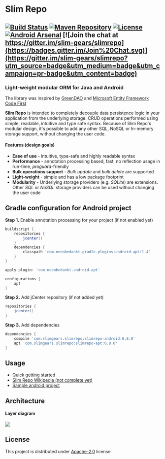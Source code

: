 # Slim Repo
[![Build Status](https://travis-ci.org/slim-gears/slimrepo.svg?branch=master)](https://travis-ci.org/slim-gears/slimrepo) [![Maven Repository](https://img.shields.io/github/release/slim-gears/slimrepo.svg?label=Maven)](https://bintray.com/slim-gears/slimrepo/slimrepo-android/_latestVersion) [![License](https://img.shields.io/badge/license-Apache_2.0-green.svg)](http://www.apache.org/licenses/LICENSE-2.0.html) [![Android Arsenal](https://img.shields.io/badge/Android_Arsenal-Slim_Repo-brightgreen.svg?style=flat)](http://android-arsenal.com/details/1/1778) [![Join the chat at https://gitter.im/slim-gears/slimrepo](https://badges.gitter.im/Join%20Chat.svg)](https://gitter.im/slim-gears/slimrepo?utm_source=badge&utm_medium=badge&utm_campaign=pr-badge&utm_content=badge)
---
### Light-weight modular ORM for Java and Android

The library was inspired by [GreenDAO](http://greendao-orm.com/ "GreenDAO") and [Microsoft Entity Framework Code First](https://msdn.microsoft.com/en-us/data/ee712907) 

**Slim Repo** is intended to completely decouple data persistence logic in your application from the underlying storage. CRUD operations performed using simple, readable, intuitive and type safe syntax. Because of Slim Repo's modular design, it's possible to add any other SQL, NoSQL or In-memory storage support, without changing the user code.

#### Features (design goals)

* **Ease of use** - intuitive, type-safe and highly readable syntax
* **Performance** - annotation processing based, fast, no reflection usage in run-time, *proguard*-friendly
* **Bulk operations support** - *Bulk update* and *bulk delete* are supported
* **Light-weight** - simple and has a low package footprint
* **Modularity** - Underlying storage providers (e.g. *SQLite*) are extensions. Other *SQL* or *NoSQL* storage providers can be used without changing the user code

## Gradle configuration for Android project

**Step 1.** Enable annotation processing for your project (if not enabled yet)
```gradle
buildscript {
    repositories {
        jcenter()
    }
    dependencies {
        classpath 'com.neenbedankt.gradle.plugins:android-apt:1.4'
    }
}

apply plugin: 'com.neenbedankt.android-apt'

configurations {
    apt
}
```
**Step 2.** Add jCenter repository (if not added yet)
```gradle
repositories {
	jcenter()
}
```
**Step 3.** Add dependencies
```gradle
dependencies {
    compile 'com.slimgears.slimrepo:slimrepo-android:0.8.0'
    apt 'com.slimgears.slimrepo:slimrepo-apt:0.8.0'
}

```

## Usage

* [Quick getting started](https://github.com/slim-gears/slimrepo/wiki/Getting-started)
* [Slim Repo Wikipedia (not complete yet)](https://github.com/slim-gears/slimrepo/wiki)
* [Sample android project](https://github.com/slim-gears/slimrepo/tree/master/slimrepo-example)

## Architecture
#### Layer diagram
![](https://raw.githubusercontent.com/slim-gears/slimrepo/master/doc/slimrepo-layers.png)

## License
This project is distributed under [Apache-2.0](http://opensource.org/licenses/apache2.0.php) license
